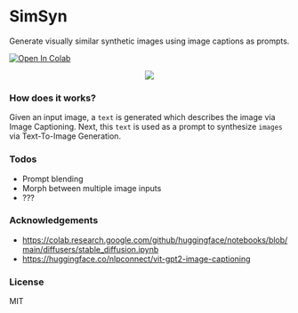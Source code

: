 # SimSyn

Generate visually similar synthetic images using image captions as prompts.

[colab-badge]: <https://colab.research.google.com/assets/colab-badge.svg>
[![Open In Colab][colab-badge]](https://colab.research.google.com/github/hasibzunair/simsyn/blob/main/generate_images.ipynb)

<p align="center">
    <a href="#"><img src="./media/1.png"></a> <br/>
    <em>
    </em>
</p>

### How does it works?

Given an input image, a `text` is generated which describes the image via Image Captioning. Next, this `text` is used as a prompt to synthesize `images` via Text-To-Image Generation.

### Todos
* Prompt blending
* Morph between multiple image inputs
* ???

### Acknowledgements 
* https://colab.research.google.com/github/huggingface/notebooks/blob/main/diffusers/stable_diffusion.ipynb
* https://huggingface.co/nlpconnect/vit-gpt2-image-captioning 

### License 
MIT